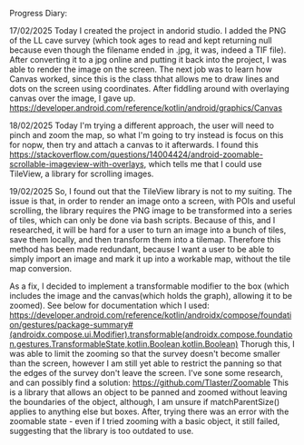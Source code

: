 Progress Diary:

17/02/2025
  Today I created the project in andorid studio. I added the PNG of the LL cave survey (which took ages to read and kept returning null because even though the filename ended in .jpg, it was, indeed a TIF file).
  After converting it to a jpg online and putting it back into the project, I was able to render the image on the screen. 
  The next job was to learn how Canvas worked, since this is the class thhat allows me to draw lines and dots on the screen using coordinates.
  After fiddling around with overlaying canvas over the image, I gave up.
  https://developer.android.com/reference/kotlin/android/graphics/Canvas

18/02/2025
  Today I'm trying a different approach, the user will need to pinch and zoom the map, so what I'm going to try instead is focus on this for nopw, then try and attach a canvas to it afterwards. 
  I found this https://stackoverflow.com/questions/14004424/android-zoomable-scrollable-imageview-with-overlays, which tells me that I could use TileView, a library for scrolling images.

19/02/2025
  So, I found out that the TileView library is not to my suiting. The issue is that, in order to render an image onto a screen, with POIs and useful scrolling, the library requires the PNG image to be transformed into a series of tiles, which can only be done via bash scripts.
  Because of this, and I researched, it will be hard for a user to turn an image into a bunch of tiles, save them locally, and then transform them into a tilemap. Therefore this method has been made redundant, because I want a user to be able to simply import an image and       mark it up into a workable map, without the tile map conversion.

  As a fix, I decided to implement a transformable modifier to the box (which includes the image and the canvas(which holds the graph), allowing it to be zoomed). See below for documentation which I used:
    https://developer.android.com/reference/kotlin/androidx/compose/foundation/gestures/package-summary#(androidx.compose.ui.Modifier).transformable(androidx.compose.foundation.gestures.TransformableState,kotlin.Boolean,kotlin.Boolean)
    Thorugh this, I was able to limit the zooming so that the survey doesn't become smaller than the screen, however I am still yet able to restrict the panning so that the edges of the survey don't leave the screen.
    I've sone some research, and can possibly find a solution:
    https://github.com/Tlaster/Zoomable
    This is a library that allows an object to be panned and zoomed without leaving the boundaries of the object, although, I am unsure if matchParentSize() applies to anything else but boxes.
    After, trying there was an error with the zoomable state - even if I tried zooming with a basic object, it still failed, suggesting that the library is too outdated to use.
